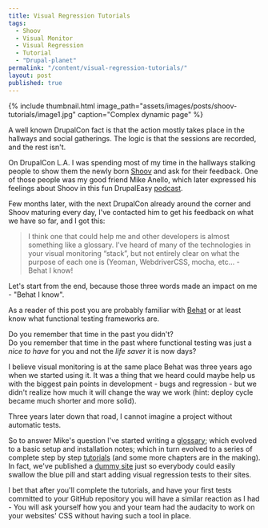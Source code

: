 ```yaml
---
title: Visual Regression Tutorials
tags:
  - Shoov
  - Visual Monitor
  - Visual Regression
  - Tutorial
  - "Drupal-planet"
permalink: "/content/visual-regression-tutorials/"
layout: post
published: true
---
```




{% include thumbnail.html  image_path="assets/images/posts/shoov-tutorials/image1.jpg" caption="Complex dynamic page" %}

A well known DrupalCon fact is that the action mostly takes place in the hallways and social gatherings. The logic is that the sessions are recorded, and the rest isn't.

On DrupalCon L.A. I was spending most of my time in the hallways stalking people to show them the newly born [Shoov](http://shoov.io/) and ask for their feedback. One of those people was my good friend Mike Anello, which later expressed his feelings about Shoov in this fun DrupalEasy [podcast](http://drupaleasy.com/podcast/2015/05/drupaleasy-podcast-153-drupalcon-los-angeles-day-2-recap).

Few months later, with the next DrupalCon already around the corner and Shoov maturing every day, I've contacted him to get his feedback on what we have so far, and I got this:

> I think one that could help me and other developers is almost something like a glossary. I’ve heard of many of the technologies in your visual monitoring “stack”, but not entirely clear on what the purpose of each one is (Yeoman, WebdriverCSS, mocha, etc… - Behat I know!

Let's start from the end, because those three words made an impact on me - "Behat I know".

As a reader of this post you are probably familiar with [Behat](http://docs.behat.org/en/v3.0/) or at least know what functional testing frameworks are.

Do you remember that time in the past you didn't?  
Do you remember that time in the past where functional testing was just a _nice to have_ for you and not the _life saver_ it is now days?  

<!-- more -->

I believe visual monitoring is at the same place Behat was three years ago when we started using it. It was a thing that we heard could maybe help us with the biggest pain points in development - bugs and regression - but we didn't realize how much it will change the way we work (hint: deploy cycle became much shorter and more solid).

Three years later down that road, I cannot imagine a project without automatic tests.

So to answer Mike's question I've started writing a [glossary](http://shoov.io/glossary/); which evolved to a basic setup and installation notes; which in turn evolved to a series of complete step by step [tutorials](http://shoov.io/tutorials/lesson1-install/) (and some more chapters are in the making). In fact, we've published a [dummy site](http://pages.shoov.io/dynamic-page/) just so everybody could easily swallow the blue pill and start adding visual regression tests to their sites.

I bet that after you'll complete the tutorials, and have your first tests committed to your GitHub repository you will have a similar reaction as I had - You will ask yourself how you and your team had the audacity to work on your websites' CSS without having such a tool in place.
